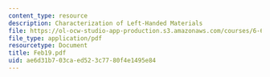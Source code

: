 ```yaml
---
content_type: resource
description: Characterization of Left-Handed Materials
file: https://ol-ocw-studio-app-production.s3.amazonaws.com/courses/6-635-advanced-electromagnetism-spring-2003/ae6d31b703caed523c7780f4e1495e84_Feb19.pdf
file_type: application/pdf
resourcetype: Document
title: Feb19.pdf
uid: ae6d31b7-03ca-ed52-3c77-80f4e1495e84
---
```

